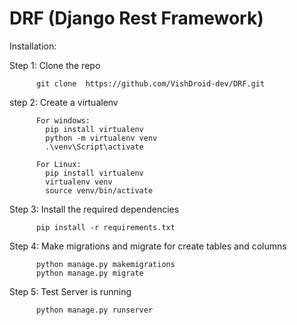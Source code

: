 # DRF (Django Rest Framework)

Installation:
  
  Step 1: Clone the repo 
          
          git clone  https://github.com/VishDroid-dev/DRF.git
          
  step 2: Create a virtualenv
  
          For windows:
            pip install virtualenv
            python -m virtualenv venv
            .\venv\Script\activate
          
          For Linux:
            pip install virtualenv
            virtualenv venv
            source venv/bin/activate
            
  Step 3: Install the required dependencies 
          
          pip install -r requirements.txt
  
  Step 4: Make migrations and migrate for create tables and columns
          
          python manage.py makemigrations
          python manage.py migrate
  
  Step 5: Test Server is running
          
          python manage.py runserver
   
